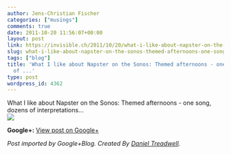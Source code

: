```yaml
---
author: Jens-Christian Fischer
categories: ["musings"]
comments: true
date: 2011-10-20 11:56:07+00:00
layout: post
link: https://invisible.ch/2011/10/20/what-i-like-about-napster-on-the-sonos-themed-afternoons-one-song-dozens-of/
slug: what-i-like-about-napster-on-the-sonos-themed-afternoons-one-song-dozens-of
tags: ["blog"]
title: 'What I like about Napster on the Sonos: Themed afternoons - one song, dozens
  of ...'
type: post
wordpress_id: 4362
---
```


What I like about Napster on the Sonos: Themed afternoons - one song, dozens of interpretations...  
[![](https://lh4.googleusercontent.com/-AgIue2GsMhA/TqAMUFerWWI/AAAAAAAAADQ/-vTFBChGaZ0/Bildschirmfoto%2B2011-10-20%2Bum%2B13.55.09.png)](https://lh4.googleusercontent.com/-AgIue2GsMhA/TqAMUFerWWI/AAAAAAAAADQ/-vTFBChGaZ0/Bildschirmfoto%2B2011-10-20%2Bum%2B13.55.09.png)

**Google+:** [View post on Google+](https://plus.google.com/109789939743085010576/posts/YZCDagvhCMF)

  
  
_Post imported by Google+Blog.  Created By [Daniel Treadwell](https://minimali.se/)._
